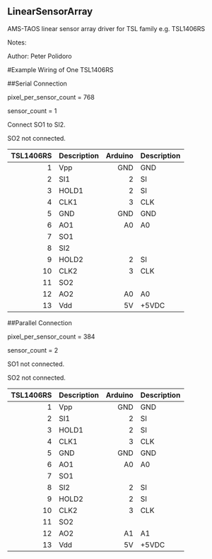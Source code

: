 LinearSensorArray
-----------------

AMS-TAOS linear sensor array driver for TSL family e.g. TSL1406RS

Notes:

Author: Peter Polidoro


#Example Wiring of One TSL1406RS

##Serial Connection

pixel\_per\_sensor\_count = 768

sensor\_count = 1

Connect SO1 to SI2.

SO2 not connected.

| TSL1406RS | Description | Arduino | Description |
|----------:|:------|--------:|:------|
|         1 | Vpp   | GND     | GND   |
|         2 | SI1   | 2       | SI    |
|         3 | HOLD1 | 2       | SI    |
|         4 | CLK1  | 3       | CLK   |
|         5 | GND   | GND     | GND   |
|         6 | AO1   | A0      | A0    |
|         7 | SO1   |         |       |
|         8 | SI2   |         |       |
|         9 | HOLD2 | 2       | SI    |
|        10 | CLK2  | 3       | CLK   |
|        11 | SO2   |         |       |
|        12 | AO2   | A0      | A0    |
|        13 | Vdd   | 5V      | +5VDC |

##Parallel Connection

pixel\_per\_sensor\_count = 384

sensor\_count = 2

SO1 not connected.

SO2 not connected.

| TSL1406RS | Description | Arduino | Description |
|----------:|:------|--------:|:------|
|         1 | Vpp   |     GND | GND   |
|         2 | SI1   |       2 | SI    |
|         3 | HOLD1 |       2 | SI    |
|         4 | CLK1  |       3 | CLK   |
|         5 | GND   |     GND | GND   |
|         6 | AO1   |      A0 | A0    |
|         7 | SO1   |         |       |
|         8 | SI2   |       2 | SI    |
|         9 | HOLD2 |       2 | SI    |
|        10 | CLK2  |       3 | CLK   |
|        11 | SO2   |         |       |
|        12 | AO2   |      A1 | A1    |
|        13 | Vdd   |      5V | +5VDC |

